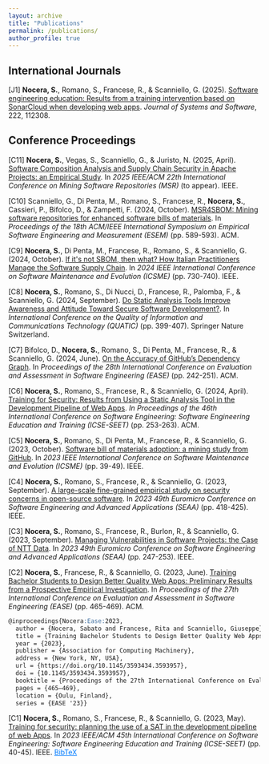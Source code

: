 ```yaml
---
layout: archive
title: "Publications"
permalink: /publications/
author_profile: true
---
```


## International Journals

[J1]  **Nocera, S.**, Romano, S., Francese, R., & Scanniello, G. (2025). [Software engineering education: Results from a training intervention based on SonarCloud when developing web apps](https://doi.org/10.1016/j.jss.2024.112308). _Journal of Systems and Software_, 222, 112308.

## Conference Proceedings

[C11] **Nocera, S.**, Vegas, S., Scanniello, G., & Juristo, N. (2025, April). [Software Composition Analysis and Supply Chain Security in Apache Projects:
an Empirical Study](#). In _2025 IEEE/ACM 22th International Conference on Mining Software Repositories (MSR)_ (to appear). IEEE.

[C10] Scanniello, G., Di Penta, M., Romano, S., Francese, R., **Nocera, S.**, Cassieri, P., Bifolco, D., & Zampetti, F. (2024, October). [MSR4SBOM: Mining software repositories for enhanced software bills of materials](https://doi.org/10.1145/3674805.3695390). In _Proceedings of the 18th ACM/IEEE International Symposium on Empirical Software Engineering and Measurement (ESEM)_ (pp. 589-593). ACM.

[C9] **Nocera, S.**, Di Penta, M., Francese, R., Romano, S., & Scanniello, G. (2024, October). [If it's not SBOM, then what? How Italian Practitioners Manage the Software Supply Chain](https://doi.org/10.1109/ICSME58944.2024.00077). In _2024 IEEE International Conference on Software Maintenance and Evolution (ICSME)_ (pp. 730-740). IEEE.

[C8] **Nocera, S.**, Romano, S., Di Nucci, D., Francese, R., Palomba, F., & Scanniello, G. (2024, September). [Do Static Analysis Tools Improve Awareness and Attitude Toward Secure Software Development?](https://doi.org/10.1007/978-3-031-70245-7_28). In _International Conference on the Quality of Information and Communications Technology (QUATIC)_ (pp. 399-407). Springer Nature Switzerland.

[C7] Bifolco, D., **Nocera, S.**, Romano, S., Di Penta, M., Francese, R., & Scanniello, G. (2024, June). [On the Accuracy of GitHub’s Dependency Graph](https://doi.org/10.1145/3661167.3661175). In _Proceedings of the 28th International Conference on Evaluation and Assessment in Software Engineering (EASE)_ (pp. 242-251). ACM.

[C6] **Nocera, S.**, Romano, S., Francese, R., & Scanniello, G. (2024, April). [Training for Security: Results from Using a Static Analysis Tool in the Development Pipeline of Web Apps](https://doi.org/10.1145/3639474.3640073). _In Proceedings of the 46th International Conference on Software Engineering: Software Engineering Education and Training (ICSE-SEET)_ (pp. 253-263). ACM.

[C5] **Nocera, S.**, Romano, S., Di Penta, M., Francese, R., & Scanniello, G. (2023, October). [Software bill of materials adoption: a mining study from GitHub](https://doi.org/10.1109/ICSME58846.2023.00016). In _2023 IEEE International Conference on Software Maintenance and Evolution (ICSME)_ (pp. 39-49). IEEE.

[C4] **Nocera, S.**, Romano, S., Francese, R., & Scanniello, G. (2023, September). [A large-scale fine-grained empirical study on security concerns in open-source software](https://doi.org/10.1109/SEAA60479.2023.00069). In _2023 49th Euromicro Conference on Software Engineering and Advanced Applications (SEAA)_ (pp. 418-425). IEEE.

[C3] **Nocera, S.**, Romano, S., Francese, R., Burlon, R., & Scanniello, G. (2023, September). [Managing Vulnerabilities in Software Projects: the Case of NTT Data](https://doi.org/10.1109/SEAA60479.2023.00046). In _2023 49th Euromicro Conference on Software Engineering and Advanced Applications (SEAA)_ (pp. 247-253). IEEE.

[C2] **Nocera, S.**, Francese, R., & Scanniello, G. (2023, June). [Training Bachelor Students to Design Better Quality Web Apps: Preliminary Results from a Prospective Empirical Investigation](https://doi.org/10.1145/3593434.3593957). In _Proceedings of the 27th International Conference on Evaluation and Assessment in Software Engineering (EASE)_ (pp. 465-469). ACM.

```markdown
@inproceedings{Nocera:Ease:2023,
  author = {Nocera, Sabato and Francese, Rita and Scanniello, Giuseppe},
  title = {Training Bachelor Students to Design Better Quality Web Apps: Preliminary Results from a Prospective Empirical Investigation},
  year = {2023},
  publisher = {Association for Computing Machinery},
  address = {New York, NY, USA},
  url = {https://doi.org/10.1145/3593434.3593957},
  doi = {10.1145/3593434.3593957},
  booktitle = {Proceedings of the 27th International Conference on Evaluation and Assessment in Software Engineering},
  pages = {465–469},
  location = {Oulu, Finland},
  series = {EASE '23}}
```

[C1] **Nocera, S.**, Romano, S., Francese, R., & Scanniello, G. (2023, May). [Training for security: planning the use of a SAT in the development pipeline of web Apps](https://doi.org/10.1109/ICSE-SEET58685.2023.00010). In _2023 IEEE/ACM 45th International Conference on Software Engineering: Software Engineering Education and Training (ICSE-SEET)_ (pp. 40-45). IEEE.
<button style="all: unset; color: #007bff; cursor: pointer; text-decoration: underline; background: none; border: none;" onclick="toggleSnippet('c1')">BibTeX</button>

<div id="c1" style="display: none; background-color: #f9f9f9; border: 1px solid #ddd; padding: 10px; margin-top: 10px; font-family: "Courier New", monospace;">
@inproceedings{Nocera:IcseSeet:2023,
  author={Nocera, Sabato and Romano, Simone and Francese, Rita and Scanniello, Giuseppe},
  booktitle={2023 IEEE/ACM 45th International Conference on Software Engineering: Software Engineering Education and Training (ICSE-SEET)}, 
  title={Training for Security: Planning the Use of a SAT in the Development Pipeline of Web Apps}, 
  year={2023},
  pages={40-45},
  url = {https://doi.org/10.1109/ICSE-SEET58685.2023.00010},
  doi={10.1109/ICSE-SEET58685.2023.00010}}
</div>




<script>
  function toggleSnippet(id) {
    const snippet = document.getElementById(id);
    if (snippet.style.display === "none") {
      snippet.style.display = "block";
    } else {
      snippet.style.display = "none";
    }
  }
</script>
